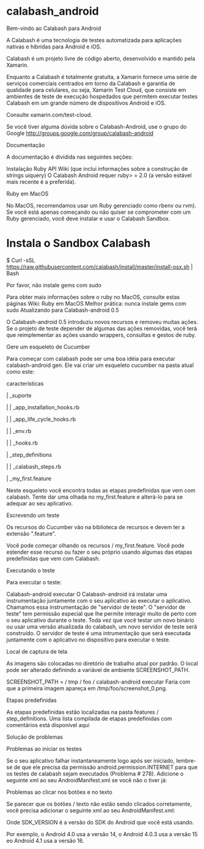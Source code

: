 # calabash_android

Bem-vindo ao Calabash para Android

A Calabash é uma tecnologia de testes automatizada para aplicações nativas e híbridas para Android e iOS.

Calabash é um projeto livre de código aberto, desenvolvido e mantido pela Xamarin.

Enquanto a Calabash é totalmente gratuita, a Xamarin fornece uma série de serviços comerciais centrados em torno da Calabash e garantia de qualidade para celulares, ou seja, Xamarin Test Cloud, que consiste em ambientes de teste de execução hospedados que permitem executar testes Calabash em um grande número de dispositivos Android e iOS.

Consulte xamarin.com/test-cloud.

Se você tiver alguma dúvida sobre o Calabash-Android, use o grupo do Google http://groups.google.com/group/calabash-android

Documentação

A documentação é dividida nas seguintes seções:

Instalação
Ruby API
Wiki (que inclui informações sobre a construção de strings uiquery)
O Calabash Android requer ruby> = 2.0 (a versão estável mais recente é a preferida).

Ruby em MacOS

No MacOS, recomendamos usar um Ruby gerenciado como rbenv ou rvm). Se você está apenas começando ou não quiser se comprometer com um Ruby gerenciado, você deve instalar e usar o Calabash Sandbox.

# Instala o Sandbox Calabash
$ Curl -sSL https://raw.githubusercontent.com/calabash/install/master/install-osx.sh | Bash

Por favor, não instale gems com sudo

Para obter mais informações sobre o ruby no MacOS, consulte estas páginas Wiki:
Ruby em MacOS
Melhor prática: nunca instale gems com sudo
Atualizando para Calabash-android 0.5

O Calabash-android 0.5 introduziu novos recursos e removeu muitas ações. Se o projeto de teste depender de algumas das ações removidas, você terá que reimplementar as ações usando wrappers, consultas e gestos de ruby. 

Gere um esqueleto de Cucumber

Para começar com calabash pode ser uma boa idéia para executar calabash-android gen. Ele vai criar um esqueleto cucumber na pasta atual como este:

características

| _suporte

| | _app_installation_hooks.rb

| | _app_life_cycle_hooks.rb

| | _env.rb

| | _hooks.rb

| _step_definitions

| | _calabash_steps.rb

| _my_first.feature

Neste esqueleto você encontra todas as etapas predefinidas que vem com calabash. Tente dar uma olhada no my_first.feature e alterá-lo para se adequar ao seu aplicativo.

Escrevendo um teste

Os recursos do Cucumber vão na biblioteca de recursos e devem ter a extensão ".feature".

Você pode começar olhando os recursos / my_first.feature. Você pode estender esse recurso ou fazer o seu próprio usando algumas das etapas predefinidas que vem com Calabash.

Executando o teste

Para executar o teste:

Calabash-android executar <apk>
O Calabash-android irá instalar uma instrumentação juntamente com o seu aplicativo ao executar o aplicativo. Chamamos essa instrumentação de "servidor de teste". O "servidor de teste" tem permissão especial que lhe permite interagir muito de perto com o seu aplicativo durante o teste. Toda vez que você testar um novo binário ou usar uma versão atualizada do calabash, um novo servidor de teste será construído. O servidor de teste é uma intrumentação que será executada juntamente com o aplicativo no dispositivo para executar o teste.

Local de captura de tela

As imagens são colocadas no diretório de trabalho atual por padrão. O local pode ser alterado definindo a variável de ambiente SCREENSHOT_PATH.

SCREENSHOT_PATH = / tmp / foo / calabash-android executar
Faria com que a primeira imagem apareça em /tmp/foo/screenshot_0.png.

Etapas predefinidas

As etapas predefinidas estão localizadas na pasta features / step_definitions. Uma lista compilada de etapas predefinidas com comentários está disponível aqui

Solução de problemas

Problemas ao iniciar os testes

Se o seu aplicativo falhar instantaneamente logo após ser iniciado, lembre-se de que ele precisa da permissão android.permission.INTERNET para que os testes de calabash sejam executados (Problema # 278). Adicione o seguinte xml ao seu AndroidManifest.xml se você não o tiver já:

<Uses-permission android: name = "android.permission.INTERNET" />
Problemas ao clicar nos botões e no texto

Se parecer que os botões / texto não estão sendo clicados corretamente, você precisa adicionar o seguinte xml ao seu AndroidManifest.xml:

<Uses-sdk android: targetSdkVersion = "SDK_VERSION" />
Onde SDK_VERSION é a versão do SDK do Android que você está usando. 

Por exemplo, o Android 4.0 usa a versão 14, o Android 4.0.3 usa a versão 15 eo Android 4.1 usa a versão 16.
